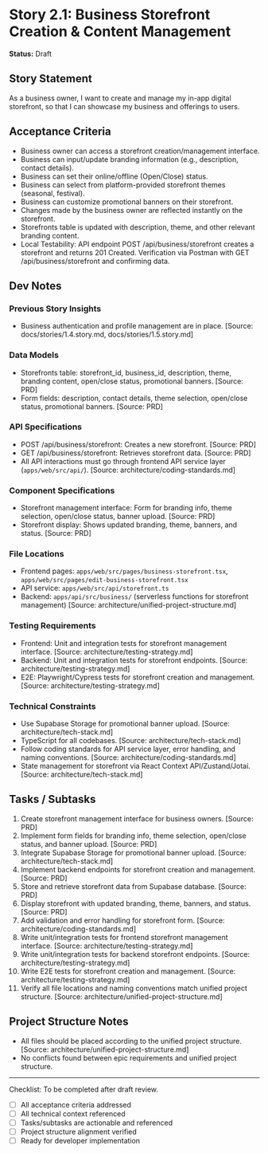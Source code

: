 # Story 2.1: Business Storefront Creation & Content Management

**Status:** Draft

## Story Statement
As a business owner,
I want to create and manage my in-app digital storefront,
so that I can showcase my business and offerings to users.

## Acceptance Criteria
- Business owner can access a storefront creation/management interface.
- Business can input/update branding information (e.g., description, contact details).
- Business can set their online/offline (Open/Close) status.
- Business can select from platform-provided storefront themes (seasonal, festival).
- Business can customize promotional banners on their storefront.
- Changes made by the business owner are reflected instantly on the storefront.
- Storefronts table is updated with description, theme, and other relevant branding content.
- Local Testability: API endpoint POST /api/business/storefront creates a storefront and returns 201 Created. Verification via Postman with GET /api/business/storefront and confirming data.

## Dev Notes
### Previous Story Insights
- Business authentication and profile management are in place. [Source: docs/stories/1.4.story.md, docs/stories/1.5.story.md]

### Data Models
- Storefronts table: storefront_id, business_id, description, theme, branding content, open/close status, promotional banners. [Source: PRD]
- Form fields: description, contact details, theme selection, open/close status, promotional banners. [Source: PRD]

### API Specifications
- POST /api/business/storefront: Creates a new storefront. [Source: PRD]
- GET /api/business/storefront: Retrieves storefront data. [Source: PRD]
- All API interactions must go through frontend API service layer (`apps/web/src/api/`). [Source: architecture/coding-standards.md]

### Component Specifications
- Storefront management interface: Form for branding info, theme selection, open/close status, banner upload. [Source: PRD]
- Storefront display: Shows updated branding, theme, banners, and status. [Source: PRD]

### File Locations
- Frontend pages: `apps/web/src/pages/business-storefront.tsx`, `apps/web/src/pages/edit-business-storefront.tsx`
- API service: `apps/web/src/api/storefront.ts`
- Backend: `apps/api/src/business/` (serverless functions for storefront management)
[Source: architecture/unified-project-structure.md]

### Testing Requirements
- Frontend: Unit and integration tests for storefront management interface. [Source: architecture/testing-strategy.md]
- Backend: Unit and integration tests for storefront endpoints. [Source: architecture/testing-strategy.md]
- E2E: Playwright/Cypress tests for storefront creation and management. [Source: architecture/testing-strategy.md]

### Technical Constraints
- Use Supabase Storage for promotional banner upload. [Source: architecture/tech-stack.md]
- TypeScript for all codebases. [Source: architecture/tech-stack.md]
- Follow coding standards for API service layer, error handling, and naming conventions. [Source: architecture/coding-standards.md]
- State management for storefront via React Context API/Zustand/Jotai. [Source: architecture/tech-stack.md]

## Tasks / Subtasks
1. Create storefront management interface for business owners. [Source: PRD]
2. Implement form fields for branding info, theme selection, open/close status, and banner upload. [Source: PRD]
3. Integrate Supabase Storage for promotional banner upload. [Source: architecture/tech-stack.md]
4. Implement backend endpoints for storefront creation and management. [Source: PRD]
5. Store and retrieve storefront data from Supabase database. [Source: PRD]
6. Display storefront with updated branding, theme, banners, and status. [Source: PRD]
7. Add validation and error handling for storefront form. [Source: architecture/coding-standards.md]
8. Write unit/integration tests for frontend storefront management interface. [Source: architecture/testing-strategy.md]
9. Write unit/integration tests for backend storefront endpoints. [Source: architecture/testing-strategy.md]
10. Write E2E tests for storefront creation and management. [Source: architecture/testing-strategy.md]
11. Verify all file locations and naming conventions match unified project structure. [Source: architecture/unified-project-structure.md]

## Project Structure Notes
- All files should be placed according to the unified project structure. [Source: architecture/unified-project-structure.md]
- No conflicts found between epic requirements and unified project structure.

---

Checklist: To be completed after draft review.
- [ ] All acceptance criteria addressed
- [ ] All technical context referenced
- [ ] Tasks/subtasks are actionable and referenced
- [ ] Project structure alignment verified
- [ ] Ready for developer implementation 